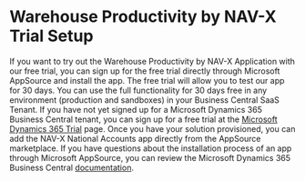 # Warehouse Productivity by NAV-X Trial Setup

If you want to try out the Warehouse Productivity by NAV-X Application with our free trial, you can sign up for the free trial directly through Microsoft AppSource and install the app. The free trial will allow you to test our app for 30 days. You can use the full functionality for 30 days free in any environment (production and sandboxes) in your Business Central SaaS Tenant. If you have not yet signed up for a Microsoft Dynamics 365 Business Central tenant, you can sign up for a free trial at the [Microsoft Dynamics 365 Trial](https://trials.dynamics.com/Dynamics365/Signup/businesscentral) page. Once you have your solution provisioned, you can add the NAV-X National Accounts app directly from the AppSource marketplace. If you have questions about the installation process of an app through Microsoft AppSource, you can review the Microsoft Dynamics 365 Business Central [documentation](https://docs.microsoft.com/en-US/dynamics365/business-central/ui-extensions).
